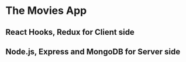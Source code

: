 # The Movies App

## React Hooks, Redux for Client side

## Node.js, Express and MongoDB for Server side
